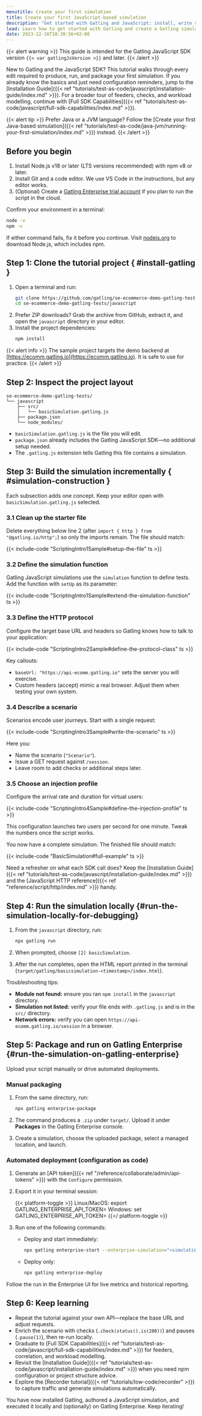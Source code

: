 ```yaml
---
menutitle: Create your first simulation
title: Create your first JavaScript-based simulation
description: "Get started with Gatling and JavaScript: install, write your first load test, and execute it."
lead: Learn how to get started with Gatling and create a Gatling simulation with JavaScript.
date: 2023-12-16T18:30:56+02:00
---
```


{{< alert warning >}}
This guide is intended for the Gatling JavaScript SDK version `{{< var gatlingJsVersion >}}` and later.
{{< /alert >}}

New to Gatling and the JavaScript SDK? This tutorial walks through every edit required to produce, run, and package your first simulation. If you already know the basics and just need configuration reminders, jump to the [Installation Guide]({{< ref "tutorials/test-as-code/javascript/installation-guide/index.md" >}}). For a broader tour of feeders, checks, and workload modelling, continue with [Full SDK Capabilities]({{< ref "tutorials/test-as-code/javascript/full-sdk-capabilities/index.md" >}}).

{{< alert tip >}}
Prefer Java or a JVM language? Follow the [Create your first Java-based simulation]({{< ref "tutorials/test-as-code/java-jvm/running-your-first-simulation/index.md" >}}) instead.
{{< /alert >}}

## Before you begin
1. Install Node.js v18 or later (LTS versions recommended) with npm v8 or later.
2. Install Git and a code editor. We use VS Code in the instructions, but any editor works.
3. (Optional) Create a [Gatling Enterprise trial account](https://cloud.gatling.io/) if you plan to run the script in the cloud.

Confirm your environment in a terminal:

```bash
node -v
npm -v
```

If either command fails, fix it before you continue. Visit [nodejs.org](https://nodejs.org/) to download Node.js, which includes npm.

## Step 1: Clone the tutorial project { #install-gatling }
1. Open a terminal and run:
   ```bash
   git clone https://github.com/gatling/se-ecommerce-demo-gatling-tests.git
   cd se-ecommerce-demo-gatling-tests/javascript
   ```
2. Prefer ZIP downloads? Grab the archive from GitHub, extract it, and open the `javascript` directory in your editor.
3. Install the project dependencies:
   ```bash
   npm install
   ```

{{< alert info >}}
The sample project targets the demo backend at [https://ecomm.gatling.io](https://ecomm.gatling.io). It is safe to use for practice.
{{< /alert >}}

## Step 2: Inspect the project layout
```
se-ecommerce-demo-gatling-tests/
└── javascript
    ├── src/
    │   └── basicSimulation.gatling.js
    ├── package.json
    └── node_modules/
```

- `basicSimulation.gatling.js` is the file you will edit.
- `package.json` already includes the Gatling JavaScript SDK—no additional setup needed.
- The `.gatling.js` extension tells Gatling this file contains a simulation.

## Step 3: Build the simulation incrementally { #simulation-construction }
Each subsection adds one concept. Keep your editor open with `basicSimulation.gatling.js` selected.

### 3.1 Clean up the starter file
Delete everything below line 2 (after `import { http } from "@gatling.io/http";`) so only the imports remain. The file should match:

{{< include-code "ScriptingIntro1Sample#setup-the-file" ts >}}

### 3.2 Define the simulation function
Gatling JavaScript simulations use the `simulation` function to define tests. Add the function with `setUp` as its parameter:

{{< include-code "ScriptingIntro1Sample#extend-the-simulation-function" ts >}}

### 3.3 Define the HTTP protocol
Configure the target base URL and headers so Gatling knows how to talk to your application:

{{< include-code "ScriptingIntro2Sample#define-the-protocol-class" ts >}}

Key callouts:
- `baseUrl: "https://api-ecomm.gatling.io"` sets the server you will exercise.
- Custom headers (accept) mimic a real browser. Adjust them when testing your own system.

### 3.4 Describe a scenario
Scenarios encode user journeys. Start with a single request:

{{< include-code "ScriptingIntro3Sample#write-the-scenario" ts >}}

Here you:
- Name the scenario (`"Scenario"`).
- Issue a GET request against `/session`.
- Leave room to add checks or additional steps later.

### 3.5 Choose an injection profile
Configure the arrival rate and duration for virtual users:

{{< include-code "ScriptingIntro4Sample#define-the-injection-profile" ts >}}

This configuration launches two users per second for one minute. Tweak the numbers once the script works.

You now have a complete simulation. The finished file should match:

{{< include-code "BasicSimulation#full-example" ts >}}

Need a refresher on what each SDK call does? Keep the [Installation Guide]({{< ref "tutorials/test-as-code/javascript/installation-guide/index.md" >}}) and the [JavaScript HTTP reference]({{< ref "reference/script/http/index.md" >}}) handy.

## Step 4: Run the simulation locally {#run-the-simulation-locally-for-debugging}
1. From the `javascript` directory, run:

   ```bash
   npx gatling run
   ```

2. When prompted, choose `[2] basicSimulation`.
3. After the run completes, open the HTML report printed in the terminal (`target/gatling/basicsimulation-<timestamp>/index.html`).

Troubleshooting tips:
- **Module not found:** ensure you ran `npm install` in the `javascript` directory.
- **Simulation not listed:** verify your file ends with `.gatling.js` and is in the `src/` directory.
- **Network errors:** verify you can open `https://api-ecomm.gatling.io/session` in a browser.

## Step 5: Package and run on Gatling Enterprise {#run-the-simulation-on-gatling-enterprise}
Upload your script manually or drive automated deployments.

### Manual packaging
1. From the same directory, run:

   ```bash
   npx gatling enterprise-package
   ```

2. The command produces a `.zip` under `target/`. Upload it under **Packages** in the Gatling Enterprise console.
3. Create a simulation, choose the uploaded package, select a managed location, and launch.

### Automated deployment (configuration as code)
1. Generate an [API token]({{< ref "/reference/collaborate/admin/api-tokens" >}}) with the `Configure` permission.
2. Export it in your terminal session:

   {{< platform-toggle >}}
   Linux/MacOS: export GATLING_ENTERPRISE_API_TOKEN=<your-API-token>
   Windows: set GATLING_ENTERPRISE_API_TOKEN=<your-API-token>
   {{</ platform-toggle >}}

3. Run one of the following commands:
   - Deploy and start immediately:

     ```bash
     npx gatling enterprise-start --enterprise-simulation="<simulation name>"
     ```

   - Deploy only:

     ```bash
     npx gatling enterprise-deploy
     ```

Follow the run in the Enterprise UI for live metrics and historical reporting.

## Step 6: Keep learning
- Repeat the tutorial against your own API—replace the base URL and adjust requests.
- Enrich the scenario with checks (`.check(status().is(200))`) and pauses (`.pause(1)`), then re-run locally.
- Graduate to [Full SDK Capabilities]({{< ref "tutorials/test-as-code/javascript/full-sdk-capabilities/index.md" >}}) for feeders, correlation, and workload modelling.
- Revisit the [Installation Guide]({{< ref "tutorials/test-as-code/javascript/installation-guide/index.md" >}}) when you need npm configuration or project structure advice.
- Explore the [Recorder tutorial]({{< ref "tutorials/low-code/recorder" >}}) to capture traffic and generate simulations automatically.

You have now installed Gatling, authored a JavaScript simulation, and executed it locally and (optionally) on Gatling Enterprise. Keep iterating!
